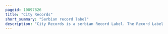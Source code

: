 ```yaml
---
pageid: 10897826
title: "City Records"
short_summary: "Serbian record label"
description: "City Records is a serbian Record Label. The Record Label is Part of the pink Media Group founded in 1997. It's the Home of some of the most selling balkan Pop Artists."
---
```

